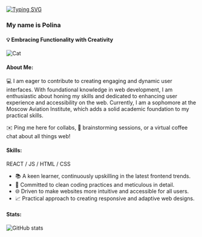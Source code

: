 [![Typing SVG](https://readme-typing-svg.herokuapp.com?color=%23F5B642&lines=Hi+there+👋)](https://git.io/typing-svg) 
### My name is Polina 
#### 💡 Embracing Functionality with Creativity 
![Cat](https://cdn.pfps.gg/banners/2919-cat.gif)

#### About Me:
💻 I am eager to contribute to creating engaging and dynamic user interfaces. With foundational knowledge in web development, I am enthusiastic about honing my skills and dedicated to enhancing user experience and accessibility on the web. Currently, I am a sophomore at the Moscow Aviation Institute, which adds a solid academic foundation to my practical skills.

✉️ Ping me here for collabs, 💭 brainstorming sessions, or a virtual coffee chat about all things web!

#### Skills: 
REACT / JS / HTML / CSS

- 📚 A keen learner, continuously upskilling in the latest frontend trends.
- 🎯 Committed to clean coding practices and meticulous in detail.
- 🌐 Driven to make websites more intuitive and accessible for all users.
- 📈 Practical approach to creating responsive and adaptive web designs.

#### Stats:
![GitHub stats](https://github-readme-stats.vercel.app/api?username=m0opy&show_icons=true)  
